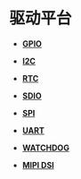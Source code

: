 # 驱动平台<a name="ZH-CN_TOPIC_0000001111199424"></a>

-   **[GPIO](GPIO.md)**  

-   **[I2C](I2C.md)**  

-   **[RTC](RTC.md)**  

-   **[SDIO](SDIO.md)**  

-   **[SPI](SPI.md)**  

-   **[UART](UART.md)**  

-   **[WATCHDOG](WATCHDOG.md)**  

-   **[MIPI DSI](MIPI-DSI.md)**  


